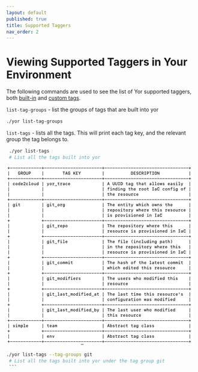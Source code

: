 ```yaml
---
layout: default
published: true
title: Supported Taggers
nav_order: 2
---
```

# Viewing Supported Taggers in Your Environment

The following commands are used to see the list of Yor supported taggers, both [built-in](../1.Welcome/welcome.md#built-in-taggers) and [custom tags](../3.Custom%20Taggers/customTagExamples.md). 

`list-tag-groups` - list the groups of tags that are built into yor
   ```sh
   ./yor list-tag-groups
   ```
`list-tags` - lists all the tags. This will print each tag key, and the relevant group the tag belongs to.
   ```sh
    ./yor list-tags 
    # List all the tags built into yor
   ```
![Environment variables after tagging](../yor_list_tags_after_env_var.png)
   ```sh
   ./yor list-tags --tag-groups git
    # List all the tags built into yor under the tag group git
    ```
